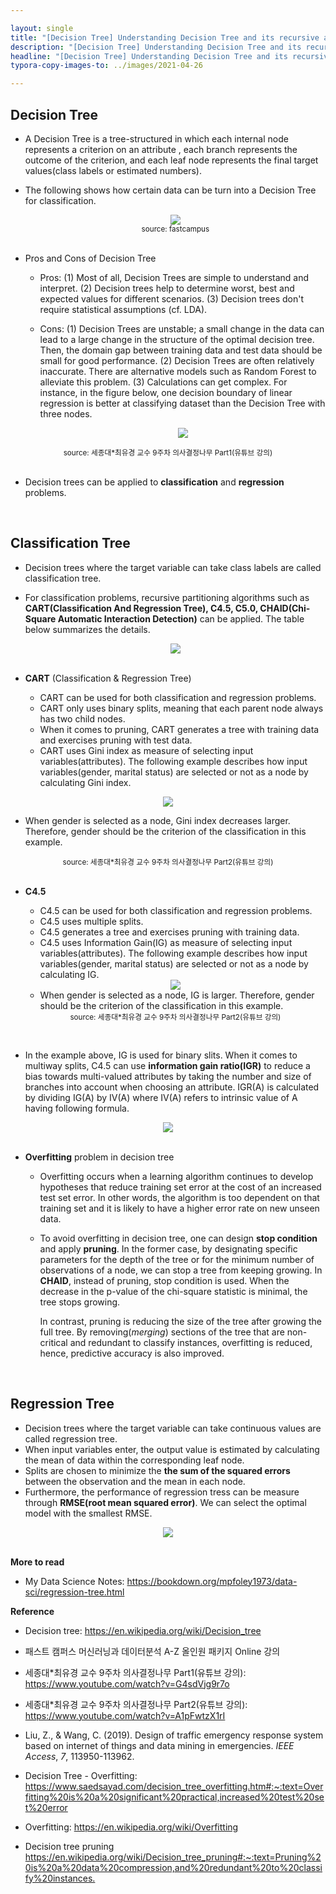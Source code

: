 ```yaml
---

layout: single
title: "[Decision Tree] Understanding Decision Tree and its recursive algorithms"
description: "[Decision Tree] Understanding Decision Tree and its recursive algorithms"
headline: "[Decision Tree] Understanding Decision Tree and its recursive algorithms"
typora-copy-images-to: ../images/2021-04-26

---
```


## Decision Tree

- A Decision Tree is a tree-structured in which each internal node represents a criterion on an attribute , each branch represents the outcome of the criterion, and each leaf node represents the final target values(class labels or estimated numbers).

- The following shows how certain data can be turn into a Decision Tree for classification.

  <center><img src = "/images/2021-04-26/1.png"></center>

  <center><small>source: fastcampus</small></center>

  

  <br>

  

  

- Pros and Cons of Decision Tree

  - Pros:   (1) Most of all, Decision Trees are simple to understand and interpret. (2) Decision trees help to determine worst, best and expected values for different scenarios. (3) Decision trees don't require statistical assumptions (cf. LDA).

  - Cons: (1) Decision Trees are unstable;  a small change in the data can lead to a large change in the structure of the optimal decision tree. Then, the domain gap between training data and test data should be small for good performance. (2) Decision Trees are often relatively inaccurate. There are alternative models such as Random Forest to alleviate this problem. (3) Calculations can get complex. For instance, in the figure below, one decision boundary of linear regression is better at classifying dataset than the Decision Tree with three nodes.

    <center><img src = "/images/2021-04-26/2.png"></center>

<center><small>source: 세종대*최유경 교수 9주차 의사결정나무 Part1(유튜브 강의)</small></center>



<br>

- Decision trees can be applied to **classification** and **regression** problems.

<br>



## Classification Tree

- Decision trees where the target variable can take class labels are called classification tree.
- For classification problems, recursive partitioning algorithms such as **CART(Classification And Regression Tree), C4.5, C5.0, CHAID(Chi-Square Automatic Interaction Detection)** can be applied. The table below summarizes the details.

  <center><img src = "/images/2021-04-26/3.png"></center>

  

  <br>

- **CART** (Classification & Regression Tree)

  - CART can be used for both classification and regression problems.
  - CART only uses binary splits, meaning that each parent node always has two child nodes.
  - When it comes to pruning, CART generates a tree with training data and exercises pruning with test data.
  - CART uses Gini index as measure of selecting input variables(attributes). The following example describes how input variables(gender, marital status) are selected  or not as a node by calculating Gini index.

<center><img src = "/images/2021-04-26/4.png"></center>



- When gender is selected as a node, Gini index decreases larger. Therefore, gender should be the criterion of the classification in this example. 

<center><small>source: 세종대*최유경 교수 9주차 의사결정나무 Part2(유튜브 강의)</small></center>

<br>


* **C4.5**

  * C4.5 can be used for both classification and regression problems.
  * C4.5 uses multiple splits.
  * C4.5  generates a tree and exercises pruning with training data.
  * C4.5 uses Information Gain(IG) as measure of selecting input variables(attributes). The following example describes how input variables(gender, marital status) are selected  or not as a node by calculating IG.

  <center><img src = "/images/2021-04-26/5.png"></center>

  * When gender is selected as a node, IG is larger. Therefore, gender should be the criterion of the classification in this example.

  <center><small>source: 세종대*최유경 교수 9주차 의사결정나무 Part2(유튜브 강의)</small></center>

<br>


  * In the example above, IG is used for binary slits. When it comes to multiway splits, C4.5 can use **information gain ratio(IGR)** to reduce a bias towards multi-valued attributes by taking the number and size of branches into account when choosing an attribute. IGR(A) is calculated by dividing IG(A) by IV(A) where IV(A) refers to intrinsic value of A having following formula.

  <center><img src = "/images/2021-04-26/6.png"></center>

  <br>

  

- **Overfitting** problem in decision tree

  - Overfitting occurs when a learning algorithm continues to develop hypotheses that reduce training set error at the cost of an increased test set error. In other words, the algorithm is too dependent on that training set and it is likely to have a higher error rate on new unseen data.

  - To avoid overfitting in decision tree, one can design **stop condition** and apply **pruning**. In the former case, by designating specific parameters for the depth of the tree or for the minimum number of observations of a node, we can stop a tree from keeping growing. In **CHAID**, instead of pruning, stop condition is used. When the decrease in the p-value of the chi-square statistic is minimal, the tree stops growing.

    In contrast, pruning is reducing the size of the tree after growing the full tree. By removing(*merging*) sections of the tree that are non-critical and redundant to classify instances, overfitting is reduced, hence, predictive accuracy is also improved.


<br>


## Regression Tree

- Decision trees where the target variable can take continuous values are called regression tree.
- When input variables enter, the output value is estimated by calculating the mean of data within the corresponding leaf node.
- Splits are chosen to minimize the **the sum of the squared errors** between the observation and the mean in each node.
- Furthermore, the performance of regression tress can be measure through **RMSE(root mean squared error)**. We can select the optimal model with the smallest RMSE.

<center><img src = "/images/2021-04-26/7.png"></center>

<br>





**More to read**

- My Data Science Notes: <https://bookdown.org/mpfoley1973/data-sci/regression-tree.html>

  

**Reference**

- Decision tree: <https://en.wikipedia.org/wiki/Decision_tree>

- 패스트 캠퍼스 머신러닝과 데이터분석 A-Z 올인원 패키지 Online 강의

- 세종대*최유경 교수 9주차 의사결정나무 Part1(유튜브 강의): <https://www.youtube.com/watch?v=G4sdVjg9r7o>

- 세종대*최유경 교수 9주차 의사결정나무 Part2(유튜브 강의): <https://www.youtube.com/watch?v=A1pFwtzX1rI>

- Liu, Z., & Wang, C. (2019). Design of traffic emergency response system based on internet of things and data mining in emergencies. *IEEE Access*, *7*, 113950-113962.

- Decision Tree - Overfitting: <https://www.saedsayad.com/decision_tree_overfitting.htm#:~:text=Overfitting%20is%20a%20significant%20practical,increased%20test%20set%20error>
- Overfitting: <https://en.wikipedia.org/wiki/Overfitting>
- Decision tree pruning <https://en.wikipedia.org/wiki/Decision_tree_pruning#:~:text=Pruning%20is%20a%20data%20compression,and%20redundant%20to%20classify%20instances.>
